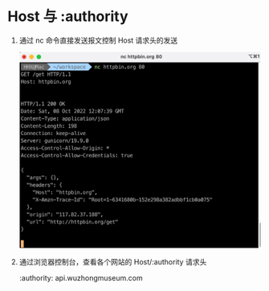 # Host 与 :authority

1. 通过 nc 命令直接发送报文控制 Host 请求头的发送

   ![z-8-1](./img/z-8-1.jpg)

2. 通过浏览器控制台，查看各个网站的 Host/:authority 请求头

   :authority: api.wuzhongmuseum.com
